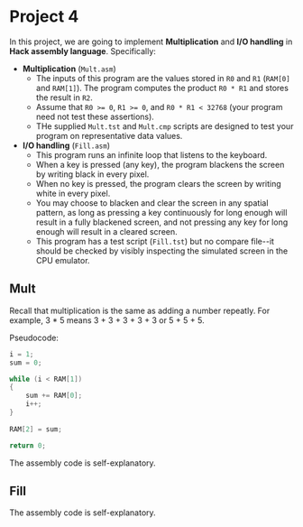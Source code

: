 # Project 4

In this project, we are going to implement **Multiplication** and **I/O handling** in **Hack assembly language**. Specifically:

- **Multiplication** (`Mult.asm`)
  - The inputs of this program are the values stored in `R0` and `R1` (`RAM[0]` and `RAM[1]`). The program computes the product `R0 * R1` and stores the result in `R2`.
  - Assume that `R0 >= 0`, `R1 >= 0`, and `R0 * R1 < 32768` (your program need not test these assertions).
  - THe supplied `Mult.tst` and `Mult.cmp` scripts are designed to test your program on representative data values.
- **I/O handling** (`Fill.asm`)
  - This program runs an infinite loop that listens to the keyboard.
  - When a key is pressed (any key), the program blackens the screen by writing black in every pixel.
  - When no key is pressed, the program clears the screen by writing white in every pixel.
  - You may choose to blacken and clear the screen in any spatial pattern, as long as pressing a key continuously for long enough will result in a fully blackened screen, and not pressing any key for long enough will result in a cleared screen.
  - This program has a test script (`Fill.tst`) but no compare file--it should be checked by visibly inspecting the simulated screen in the CPU emulator.

## Mult

Recall that multiplication is the same as adding a number repeatly. For example, 3 * 5 means 3 + 3 + 3 + 3 + 3 or 5 + 5 + 5.

Pseudocode:

```c
i = 1;
sum = 0;

while (i < RAM[1])
{
    sum += RAM[0];
    i++;
}
 
RAM[2] = sum;

return 0;
```

The assembly code is self-explanatory.

## Fill

The assembly code is self-explanatory.